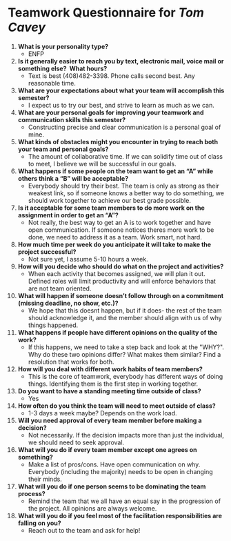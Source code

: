 # Teamwork Questionnaire for _Tom Cavey_

1. __What is your personality type?__
   * ENFP
1. __Is it generally easier to reach you by text, electronic mail, voice mail or something else?  What hours?__ 
   * Text is best (408)482-3398. Phone calls second best. Any reasonable time.
1. __What are your expectations about what your team will accomplish this semester?__ 
   * I expect us to try our best, and strive to learn as much as we can.
1. __What are your personal goals for improving your teamwork and communication skills this semester?__ 
   * Constructing precise and clear communication is a personal goal of mine.
1. __What kinds of obstacles might you encounter in trying to reach both your team and personal goals?__ 
   * The amount of collaborative time. If we can solidify time out of class to meet, I believe we will be successful in our goals.
1. __What happens if some people on the team want to get an “A” while others think a “B” will be acceptable?__ 
   * Everybody should try their best. The team is only as strong as their weakest link, so if someone knows a better way to do something, we should work together to achieve our best grade possible.
1. __Is it acceptable for some team members to do more work on the assignment in order to get an “A”?__ 
   * Not really, the best way to get an A is to work together and have open communication. If someone notices theres more work to be done, we need to address it as a team. Work smart, not hard.
1. __How much time per week do you anticipate it will take to make the project successful?__ 
   * Not sure yet, I assume 5-10 hours a week.
1. __How will you decide who should do what on the project and activities?__ 
   * When each activity that becomes assigned, we will plan it out. Defined roles will limit productivity and will enforce behaviors that are not team oriented.
1. __What will happen if someone doesn’t follow through on a commitment (missing deadline, no show, etc.)?__ 
   * We hope that this doesnt happen, but if it does- the rest of the team should acknowledge it, and the member should align with us of why things happened.
1. __What happens if people have different opinions on the quality of the work?__ 
   * If this happens, we need to take a step back and look at the "WHY?". Why do these two opinions differ? What makes them similar? Find a resolution that works for both.
1. __How will you deal with different work habits of team members?__ 
   * This is the core of teamwork, everybody has different ways of doing things. Identifying them is the first step in working together.
1. __Do you want to have a standing meeting time outside of class?__ 
   * Yes
1. __How often do you think the team will need to meet outside of class?__ 
   * 1-3 days a week maybe? Depends on the work load.
1. __Will you need approval of every team member before making a decision?__ 
   * Not necessarily. If the decision impacts more than just the individual, we should need to seek approval.
1. __What will you do if every team member except one agrees on something?__ 
   * Make a list of pros/cons. Have open communication on why. Everybody (including the majority) needs to be open in changing their minds.
1. __What will you do if one person seems to be dominating the team process?__ 
   * Remind the team that we all have an equal say in the progression of the project. All opinions are always welcome.
1. __What will you do if you feel most of the facilitation responsibilities are falling on you?__ 
   * Reach out to the team and ask for help!
